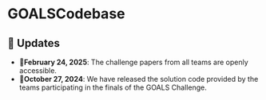 # GOALSCodebase

<h2 id="updates">📢 Updates</h2>

* 🎉**February 24, 2025**: The challenge papers from all teams are openly accessible.
* 🎉**October 27, 2024**: We have released the solution code provided by the teams participating in the finals of the GOALS Challenge.

  
